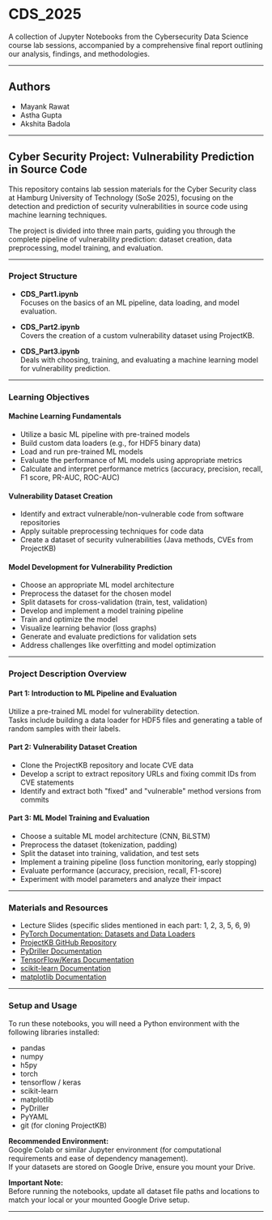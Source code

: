 # CDS_2025

A collection of Jupyter Notebooks from the Cybersecurity Data Science course lab sessions, accompanied by a comprehensive final report outlining our analysis, findings, and methodologies.

---

## Authors

- Mayank Rawat
- Astha Gupta
- Akshita Badola

---

## **Cyber Security Project: Vulnerability Prediction in Source Code**

This repository contains lab session materials for the Cyber Security class at Hamburg University of Technology (SoSe 2025), focusing on the detection and prediction of security vulnerabilities in source code using machine learning techniques.

The project is divided into three main parts, guiding you through the complete pipeline of vulnerability prediction: dataset creation, data preprocessing, model training, and evaluation.

---

### **Project Structure**

- **CDS_Part1.ipynb**  
  Focuses on the basics of an ML pipeline, data loading, and model evaluation.

- **CDS_Part2.ipynb**  
  Covers the creation of a custom vulnerability dataset using ProjectKB.

- **CDS_Part3.ipynb**  
  Deals with choosing, training, and evaluating a machine learning model for vulnerability prediction.

---

### **Learning Objectives**

#### **Machine Learning Fundamentals**
- Utilize a basic ML pipeline with pre-trained models
- Build custom data loaders (e.g., for HDF5 binary data)
- Load and run pre-trained ML models
- Evaluate the performance of ML models using appropriate metrics
- Calculate and interpret performance metrics (accuracy, precision, recall, F1 score, PR-AUC, ROC-AUC)

#### **Vulnerability Dataset Creation**
- Identify and extract vulnerable/non-vulnerable code from software repositories
- Apply suitable preprocessing techniques for code data
- Create a dataset of security vulnerabilities (Java methods, CVEs from ProjectKB)

#### **Model Development for Vulnerability Prediction**
- Choose an appropriate ML model architecture 
- Preprocess the dataset for the chosen model
- Split datasets for cross-validation (train, test, validation)
- Develop and implement a model training pipeline
- Train and optimize the model
- Visualize learning behavior (loss graphs)
- Generate and evaluate predictions for validation sets
- Address challenges like overfitting and model optimization

---

### **Project Description Overview**

#### **Part 1: Introduction to ML Pipeline and Evaluation**
Utilize a pre-trained ML model for vulnerability detection.  
Tasks include building a data loader for HDF5 files and generating a table of random samples with their labels.

#### **Part 2: Vulnerability Dataset Creation**
- Clone the ProjectKB repository and locate CVE data
- Develop a script to extract repository URLs and fixing commit IDs from CVE statements
- Identify and extract both "fixed" and "vulnerable" method versions from commits

#### **Part 3: ML Model Training and Evaluation**
- Choose a suitable ML model architecture (CNN, BiLSTM)
- Preprocess the dataset (tokenization, padding)
- Split the dataset into training, validation, and test sets
- Implement a training pipeline (loss function monitoring, early stopping)
- Evaluate performance (accuracy, precision, recall, F1-score)
- Experiment with model parameters and analyze their impact

---

### **Materials and Resources**

- Lecture Slides (specific slides mentioned in each part: 1, 2, 3, 5, 6, 9)
- [PyTorch Documentation: Datasets and Data Loaders](https://pytorch.org/docs/stable/data.html)
- [ProjectKB GitHub Repository](https://github.com/SAP/project-kb)
- [PyDriller Documentation](https://pydriller.readthedocs.io/en/latest/)
- [TensorFlow/Keras Documentation](https://www.tensorflow.org/api_docs)
- [scikit-learn Documentation](https://scikit-learn.org/stable/documentation.html)
- [matplotlib Documentation](https://matplotlib.org/stable/contents.html)

---

### **Setup and Usage**

To run these notebooks, you will need a Python environment with the following libraries installed:

- pandas
- numpy
- h5py
- torch
- tensorflow / keras
- scikit-learn
- matplotlib
- PyDriller
- PyYAML
- git (for cloning ProjectKB)

**Recommended Environment:**  
Google Colab or similar Jupyter environment (for computational requirements and ease of dependency management).  
If your datasets are stored on Google Drive, ensure you mount your Drive.

**Important Note:**  
Before running the notebooks, update all dataset file paths and locations to match your local or your mounted Google Drive setup.

---
